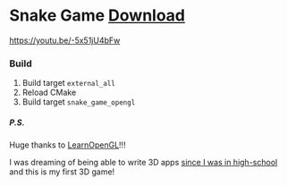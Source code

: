 # Snake Game [Download](https://github.com/01e9/snake-game-opengl/releases)

https://youtu.be/-5x51jU4bFw

### Build

1. Build target `external_all`
2. Reload CMake
3. Build target `snake_game_opengl`

##### P.S.

Huge thanks to [LearnOpenGL](https://github.com/JoeyDeVries/LearnOpenGL)!!!

I was dreaming of being able to write 3D apps [since I was in high-school](https://github.com/01e9/pascal-games) and this is my first 3D game!

